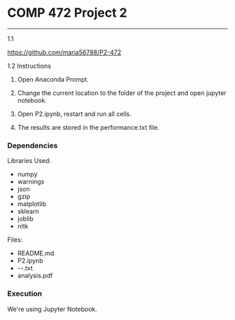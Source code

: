 
# COMP 472 Project 2
---
1.1

https://github.com/maria56788/P2-472

1.2 Instructions

1. Open Anaconda Prompt.

2. Change the current location to the folder of the project and open jupyter notebook.

3. Open P2.ipynb, restart and run all cells.

4. The results are stored in the performance.txt file.


### Dependencies
Libraries Used:

* numpy
* warnings
* json
* gzip
* matplotlib
* sklearn
* joblib
* nltk


Files: 

* README.md
* P2.ipynb
* --.txt
* analysis.pdf


### Execution 
We're using Jupyter Notebook.

